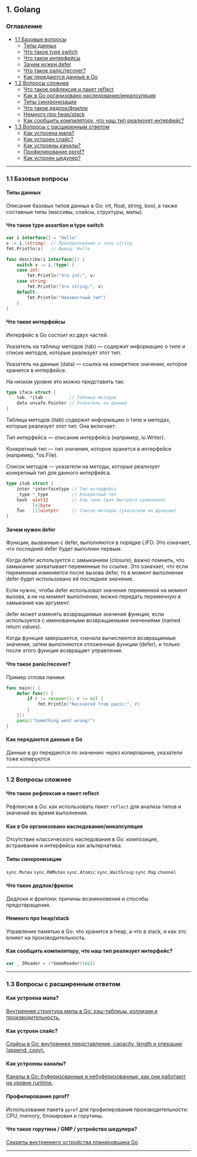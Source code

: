 ## 1. Golang

### Оглавление
- [1.1 Базовые вопросы](#11-базовые-вопросы)
  - [Типы данных](#типы-данных)
  - [Что такое type switch](#что-такое-type-switch)
  - [Что такое интерфейсы](#что-такое-интерфейсы)
  - [Зачем нужен defer](#зачем-нужен-defer)
  - [Что такое panic/recover?](#что-такое-panicrecover)
  - [Как передаются данные в Go](#как-передаются-данные-в-go)
- [1.2 Вопросы сложнее](#12-вопросы-сложнее)
  - [Что такое рефлексия и пакет reflect](#что-такое-рефлексия-и-пакет-reflect)
  - [Как в Go организовано наследование/инкапсуляция](#как-в-go-организовано-наследованиеинкапсуляция)
  - [Типы синхронизации](#типы-синхронизации)
  - [Что такое дедлок/фрилок](#что-такое-дедлокфрилок)
  - [Немного про heap/stack](#немного-про-heapstack)
  - [Как сообщить компилятору, что наш тип реализует интерфейс?](#как-сообщить-компилятору-что-наш-тип-реализует-интерфейс)
- [1.3 Вопросы с расширенным ответом](#13-вопросы-с-расширенным-ответом)
  - [Как устроена мапа?](#как-устроена-мапа)
  - [Как устроен слайс?](#как-устроен-слайс)
  - [Как устроены каналы?](#как-устроены-каналы)
  - [Профилирование pprof?](#профилирование-pprof)
  - [Как устроен шедулер?](#как-устроен-шедулер)

---

### 1.1 Базовые вопросы

#### Типы данных
Описание базовых типов данных в Go: int, float, string, bool, а также составные типы (массивы, слайсы, структуры, мапы).

#### Что такое type assertion и type switch

```go
var i interface{} = "Hello"
s := i.(string)  // Преобразование к типу string
fmt.Println(s)   // Вывод: Hello
```

```go
func describe(i interface{}) {
    switch v := i.(type) {
    case int:
        fmt.Println("Это int:", v)
    case string:
        fmt.Println("Это string:", v)
    default:
        fmt.Println("Неизвестный тип")
    }
}
```

#### Что такое интерфейсы
Интерфейс в Go состоит из двух частей:

Указатель на таблицу методов (tab) — содержит информацию о типе и списке методов, которые реализует этот тип.

Указатель на данные (data) — ссылка на конкретное значение, которое хранится в интерфейсе.

На низком уровне это можно представить так:
```go
type iface struct {
    tab  *itab          // Таблица методов
    data unsafe.Pointer // Указатель на данные
}
```
Таблица методов (itab) содержит информацию о типе и методах, которые реализует этот тип. Она включает:

Тип интерфейса — описание интерфейса (например, io.Writer).

Конкретный тип — тип значения, которое хранится в интерфейсе (например, *os.File).

Список методов — указатели на методы, которые реализует конкретный тип для данного интерфейса.

```go
type itab struct {
    inter *interfacetype // Тип интерфейса
    _type *_type         // Конкретный тип
    hash  uint32         // Хэш типа (для быстрого сравнения)
    _     [4]byte
    fun   [1]uintptr     // Список методов (указатели на функции)
}
```

#### Зачем нужен defer
Функции, вызванные с defer, выполняются в порядке LIFO. Это означает, что последний defer будет выполнен первым.

Когда defer используется с замыканием (closure), важно помнить, что замыкание захватывает переменные по ссылке. Это означает, что если переменная изменяется после вызова defer, то в момент выполнения defer будет использовано её последнее значение.

Если нужно, чтобы defer использовал значение переменной на момент вызова, а не на момент выполнения, можно передать переменную в замыкание как аргумент.

defer может изменять возвращаемые значения функции, если используется с именованными возвращаемыми значениями (named return values).

Когда функция завершается, сначала вычисляются возвращаемые значения, затем выполняются отложенные функции (defer), и только после этого функция возвращает управление.


#### Что такое panic/recover?

Пример отлова паники: 
```go
func main() {
    defer func() {
        if r := recover(); r != nil {
            fmt.Println("Recovered from panic:", r)
        }
    }()
    panic("Something went wrong!")
}
```

#### Как передаются данные в Go
Данные в go передаются по значению через копирование, указатели тоже копируются

---

### 1.2 Вопросы сложнее

#### Что такое рефлексия и пакет reflect
Рефлексия в Go: как использовать пакет `reflect` для анализа типов и значений во время выполнения.

#### Как в Go организовано наследование/инкапсуляция
Отсутствие классического наследования в Go: композиция, встраивание и интерфейсы как альтернатива.

#### Типы синхронизации
`sync.Mutex`
`sync.RWMutex`
`sync.Atomic`
`sync.WaitGroup`
`sync.Map`
`channel`

#### Что такое дедлок/фрилок
Дедлоки и фрилоки: причины возникновения и способы предотвращения.

#### Немного про heap/stack
Управление памятью в Go: что хранится в heap, а что в stack, и как это влияет на производительность.

#### Как сообщить компилятору, что наш тип реализует интерфейс?
```go
var _ IReader = (*SomeReader)(nil)
```

---

### 1.3 Вопросы с расширенным ответом

#### Как устроена мапа?
[Внутренняя структура мапы в Go: хэш-таблицы, коллизии и производительность.](https://www.youtube.com/watch?v=P_SXTUiA-9Y)

#### Как устроен слайс?
[Слайсы в Go: внутреннее представление, capacity, length и операции (append, copy).](https://www.youtube.com/watch?v=10LW7NROfOQ)

#### Как устроены каналы?
[Каналы в Go: буферизованные и небуферизованные, как они работают на уровне runtime.](https://www.youtube.com/watch?v=ZTJcaP4G4JM&t=3s)

#### Профилирование pprof?
Использование пакета `pprof` для профилирования производительности: CPU, memory, блокировки и горутины.

#### Что такое горутина / GMP / устройство шедулера?
[Секреты внутреннего устройства планировщика Go](https://youtu.be/P2Tzdg8n9hw?si=T21docott-tcg5SI)

---
